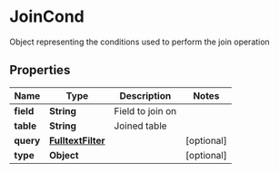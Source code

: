 

# JoinCond

Object representing the conditions used to perform the join operation

## Properties

| Name | Type | Description | Notes |
|------------ | ------------- | ------------- | -------------|
|**field** | **String** | Field to join on |  |
|**table** | **String** | Joined table |  |
|**query** | [**FulltextFilter**](FulltextFilter.md) |  |  [optional] |
|**type** | **Object** |  |  [optional] |



